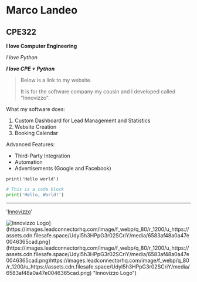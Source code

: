 # Marco Landeo
## CPE322


**I love Computer Engineering**

*I love Python*

**_I love CPE + Python_**

> Below is a link to my website.
> 
> It is for the software company my cousin and I developed called "Innovizzo".

What my software does:
1. Custom Dashboard for Lead Management and Statistics
2. Website Creation
3. Booking Calendar

Advanced Features:
- Third-Party Integration
- Automation
- Advertisements (Google and Facebook)

`print('Hello world')`

```python
# This is a code block
print('Hello, World!')
```
---

'[Innovizzo](https://innovizzo.com/)'

![Innovizzo Logo]([[https://example.com/image.jpg](https://images.leadconnectorhq.com/image/f_webp/q_80/r_1200/u_https://assets.cdn.filesafe.space/UdyI5h3HPpG3r02SCriY/media/6583af48a0a47e0046365cad.png](https://images.leadconnectorhq.com/image/f_webp/q_80/r_1200/u_https://assets.cdn.filesafe.space/UdyI5h3HPpG3r02SCriY/media/6583af48a0a47e0046365cad.png)https://images.leadconnectorhq.com/image/f_webp/q_80/r_1200/u_https://assets.cdn.filesafe.space/UdyI5h3HPpG3r02SCriY/media/6583af48a0a47e0046365cad.png))](https://images.leadconnectorhq.com/image/f_webp/q_80/r_1200/u_https://assets.cdn.filesafe.space/UdyI5h3HPpG3r02SCriY/media/6583af48a0a47e0046365cad.png](https://images.leadconnectorhq.com/image/f_webp/q_80/r_1200/u_https://assets.cdn.filesafe.space/UdyI5h3HPpG3r02SCriY/media/6583af48a0a47e0046365cad.png)https://images.leadconnectorhq.com/image/f_webp/q_80/r_1200/u_https://assets.cdn.filesafe.space/UdyI5h3HPpG3r02SCriY/media/6583af48a0a47e0046365cad.png) "Innovizzo Logo")
